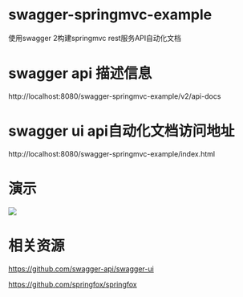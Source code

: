 # swagger-springmvc-example

使用swagger 2构建springmvc rest服务API自动化文档

# swagger api 描述信息

http://localhost:8080/swagger-springmvc-example/v2/api-docs

# swagger ui api自动化文档访问地址

http://localhost:8080/swagger-springmvc-example/index.html

# 演示

![](Screenshots/readme.gif)

# 相关资源

https://github.com/swagger-api/swagger-ui

https://github.com/springfox/springfox